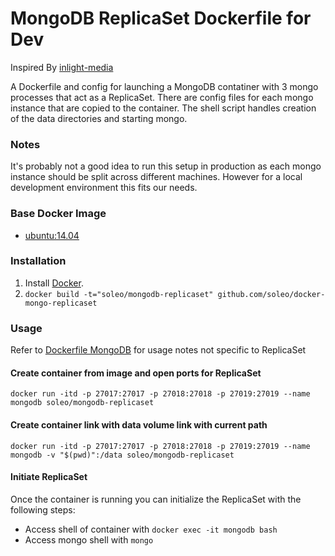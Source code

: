 MongoDB ReplicaSet Dockerfile for Dev
=============================
Inspired By [inlight-media](https://github.com/inlight-media/docker-mongodb-replica-set)

A Dockerfile and config for launching a MongoDB contatiner with 3 mongo processes that act as a ReplicaSet. There are config files for each mongo instance that are copied to the container. The shell script handles creation of the data directories and starting mongo.

### Notes

It's probably not a good idea to run this setup in production as each mongo instance should be split across different machines. However for a local development environment this fits our needs.

### Base Docker Image

* [ubuntu:14.04](https://hub.docker.com/_/ubuntu/)

### Installation

1. Install [Docker](https://www.docker.com/).
2. `docker build -t="soleo/mongodb-replicaset" github.com/soleo/docker-mongo-replicaset`

### Usage

Refer to [Dockerfile MongoDB](https://github.com/dockerfile/mongodb) for usage notes not specific to ReplicaSet

#### Create container from image and open ports for ReplicaSet

    docker run -itd -p 27017:27017 -p 27018:27018 -p 27019:27019 --name mongodb soleo/mongodb-replicaset

#### Create container link with data volume link with current path

    docker run -itd -p 27017:27017 -p 27018:27018 -p 27019:27019 --name mongodb -v "$(pwd)":/data soleo/mongodb-replicaset

#### Initiate ReplicaSet

Once the container is running you can initialize the ReplicaSet with the following steps:

* Access shell of container with `docker exec -it mongodb bash`
* Access mongo shell with `mongo`

